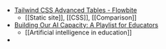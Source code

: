 - [Tailwind CSS Advanced Tables - Flowbite](https://flowbite.com/blocks/application/advanced-tables/)
	- [[Static site]], [[CSS]], [[Comparison]]
- [Building Our AI Capacity: A Playlist for Educators](https://erichudson.substack.com/p/building-our-ai-capacity-a-playlist)
	- [[Artificial intelligence in education]]
-